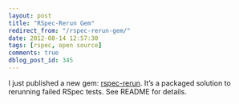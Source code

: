 ```yaml
---
layout: post
title: "RSpec-Rerun Gem"
redirect_from: "/rspec-rerun-gem/"
date: 2012-08-14 12:57:30
tags: [rspec, open source]
comments: true
dblog_post_id: 345
---
```

I just published a new gem: [rspec-rerun](https://github.com/dblock/rspec-rerun). It’s a packaged solution to rerunning failed RSpec tests. See README for details.

